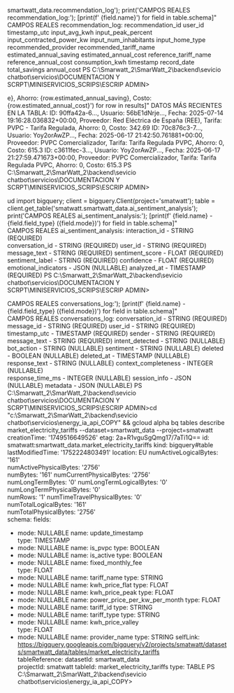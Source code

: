 smartwatt_data.recommendation_log'); print('CAMPOS REALES recommendation_log:'); [print(f'  {field.name}') for field in table.schema]"
CAMPOS REALES recommendation_log:
  recommendation_id
  user_id
  timestamp_utc
  input_avg_kwh
  input_peak_percent
  input_contracted_power_kw
  input_num_inhabitants
  input_home_type
  recommended_provider
  recommended_tariff_name
  estimated_annual_saving
  estimated_annual_cost
  reference_tariff_name
  reference_annual_cost
  consumption_kwh
  timestamp
  record_date
  total_savings
  annual_cost
PS C:\Smarwatt_2\SmarWatt_2\backend\sevicio chatbot\servicios\DOCUMENTACION Y SCRPT\MINISERVICIOS_SCRIPS\ESCRIP ADMIN>

e}, Ahorro: {row.estimated_annual_saving}, Costo: {row.estimated_annual_cost}') for row in results]"
DATOS MÁS RECIENTES EN LA TABLA:
ID: 90ffa42a-6..., Usuario: 56bE1dNrje..., Fecha: 2025-07-14 19:16:28.036832+00:00, Proveedor: Red Eléctrica de España (REE), Tarifa: PVPC - Tarifa Regulada, Ahorro: 0, Costo: 342.69
ID: 70c876c3-7..., Usuario: Yoy2orAwZP..., Fecha: 2025-06-17 21:42:50.761881+00:00, Proveedor: PVPC Comercializador, Tarifa: Tarifa Regulada PVPC, Ahorro: 0, Costo: 615.3
ID: c3611fec-3..., Usuario: Yoy2orAwZP..., Fecha: 2025-06-17 21:27:59.471673+00:00, Proveedor: PVPC Comercializador, Tarifa: Tarifa Regulada PVPC, Ahorro: 0, Costo: 615.3
PS C:\Smarwatt_2\SmarWatt_2\backend\sevicio chatbot\servicios\DOCUMENTACION Y SCRPT\MINISERVICIOS_SCRIPS\ESCRIP ADMIN>

ud import bigquery; client = bigquery.Client(project='smatwatt'); table = client.get_table('smatwatt.smartwatt_data.ai_sentiment_analysis'); print('CAMPOS REALES ai_sentiment_analysis:'); [print(f'  {field.name} - {field.field_type} ({field.mode})') for field in table.schema]"          
CAMPOS REALES ai_sentiment_analysis:
  interaction_id - STRING (REQUIRED)            
  conversation_id - STRING (REQUIRED)
  user_id - STRING (REQUIRED)
  message_text - STRING (REQUIRED)
  sentiment_score - FLOAT (REQUIRED)
  sentiment_label - STRING (REQUIRED)
  confidence - FLOAT (REQUIRED)
  emotional_indicators - JSON (NULLABLE)
  analyzed_at - TIMESTAMP (REQUIRED)
PS C:\Smarwatt_2\SmarWatt_2\backend\sevicio chatbot\servicios\DOCUMENTACION Y SCRPT\MINISERVICIOS_SCRIPS\ESCRIP ADMIN>

CAMPOS REALES conversations_log:'); [print(f'  {field.name} - {field.field_type} ({field.mode})') for field in table.schema]"        
CAMPOS REALES conversations_log:
  conversation_id - STRING (REQUIRED)
  message_id - STRING (REQUIRED)
  user_id - STRING (REQUIRED)
  timestamp_utc - TIMESTAMP (REQUIRED)
  sender - STRING (REQUIRED)
  message_text - STRING (REQUIRED)
  intent_detected - STRING (NULLABLE)
  bot_action - STRING (NULLABLE)
  sentiment - STRING (NULLABLE)
  deleted - BOOLEAN (NULLABLE)
  deleted_at - TIMESTAMP (NULLABLE)
  response_text - STRING (NULLABLE)
  context_completeness - INTEGER (NULLABLE)     
  response_time_ms - INTEGER (NULLABLE)
  session_info - JSON (NULLABLE)
  metadata - JSON (NULLABLE)
PS C:\Smarwatt_2\SmarWatt_2\backend\sevicio chatbot\servicios\DOCUMENTACION Y SCRPT\MINISERVICIOS_SCRIPS\ESCRIP ADMIN>cd "c:\Smarwatt_2\SmarWatt_2\backend\sevicio chatbot\servicios\energy_ia_api_COPY" && gcloud alpha bq tables describe market_electricity_tariffs --dataset=smartwatt_data --project=smatwatt
creationTime: '1749516649526'
etag: 2a+R1vguSgQmg17/7aTi1Q==
id: smatwatt:smartwatt_data.market_electricity_tariffs
kind: bigquery#table
lastModifiedTime: '1752224803491'
location: EU
numActiveLogicalBytes: '161'     
numActivePhysicalBytes: '2756'   
numBytes: '161'
numCurrentPhysicalBytes: '2756'  
numLongTermBytes: '0'
numLongTermLogicalBytes: '0'     
numLongTermPhysicalBytes: '0'    
numRows: '1'
numTimeTravelPhysicalBytes: '0'  
numTotalLogicalBytes: '161'      
numTotalPhysicalBytes: '2756'    
schema:
  fields:
  - mode: NULLABLE
    name: update_timestamp       
    type: TIMESTAMP
  - mode: NULLABLE
    name: is_pvpc
    type: BOOLEAN
  - mode: NULLABLE
    name: is_active
    type: BOOLEAN
  - mode: NULLABLE
    name: fixed_monthly_fee      
    type: FLOAT
  - mode: NULLABLE
    name: tariff_name
    type: STRING
  - mode: NULLABLE
    name: kwh_price_flat
    type: FLOAT
  - mode: NULLABLE
    name: kwh_price_peak
    type: FLOAT
  - mode: NULLABLE
    name: power_price_per_kw_per_month
    type: FLOAT
  - mode: NULLABLE
    name: tariff_id
    type: STRING
  - mode: NULLABLE
    name: tariff_type
    type: STRING
  - mode: NULLABLE
    name: kwh_price_valley       
    type: FLOAT
  - mode: NULLABLE
    name: provider_name
    type: STRING
selfLink: https://bigquery.googleapis.com/bigquery/v2/projects/smatwatt/datasets/smartwatt_data/tables/market_electricity_tariffs   
tableReference:
  datasetId: smartwatt_data      
  projectId: smatwatt
  tableId: market_electricity_tariffs
type: TABLE
PS C:\Smarwatt_2\SmarWatt_2\backend\sevicio chatbot\servicios\energy_ia_api_COPY>